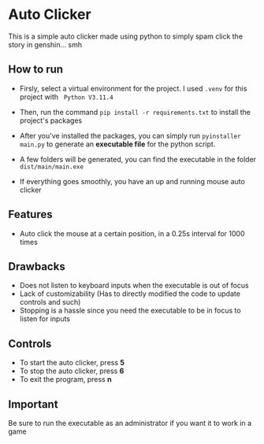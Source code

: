 # Auto Clicker

This is a simple auto clicker made using python to simply spam click the story in genshin... smh

## How to run

- Firsly, select a virtual environment for the project. I used ```.venv``` for this project with 
``` Python V3.11.4```

- Then, run the command ```pip install -r requirements.txt``` to install the project's packages
- After you've installed the packages, you can simply run ```pyinstaller main.py``` to generate an <b>executable file</b> for the python script.
- A few folders will be generated, you can find the executable in the folder ```dist/main/main.exe```
- If everything goes smoothly, you have an up and running mouse auto clicker

## Features

- Auto click the mouse at a certain position, in a 0.25s interval for 1000 times

## Drawbacks

- Does not listen to keyboard inputs when the executable is out of focus
- Lack of customizability (Has to directly modified the code to update controls and such)
- Stopping is a hassle since you need the executable to be in focus to listen for inputs 

## Controls
- To start the auto clicker, press <b>5</b>
- To stop the auto clicker, press <b>6</b>
- To exit the program, press <b>n</b>

## Important

Be sure to run the executable as an administrator if you want it to work in a game